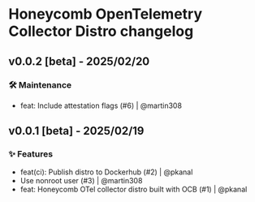 # Honeycomb OpenTelemetry Collector Distro changelog

## v0.0.2 [beta] - 2025/02/20

### 🛠️ Maintenance

- feat: Include attestation flags (#6) | @martin308

## v0.0.1 [beta] - 2025/02/19

### ✨ Features

- feat(ci): Publish distro to Dockerhub (#2) | @pkanal
- Use nonroot user (#3) | @martin308
- feat: Honeycomb OTel collector distro built with OCB (#1) | @pkanal

